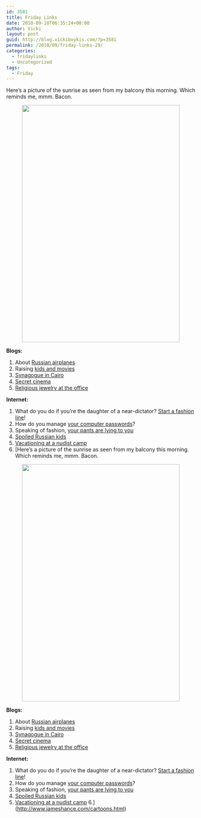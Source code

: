 ```yaml
---
id: 3581
title: Friday Links
date: 2010-09-10T06:35:24+00:00
author: Vicki
layout: post
guid: http://blog.vickiboykis.com/?p=3581
permalink: /2010/09/friday-links-29/
categories:
  - fridaylinks
  - Uncategorized
tags:
  - Friday
---
```

Here&#8217;s a picture of the sunrise as seen from my balcony this morning. Which reminds me, mmm. Bacon.

<p style="text-align: center;">
  <a href="http://blog.vickiboykis.com/wp-content/uploads/2010/09/DSC_0770.jpg"><img class="aligncenter size-full wp-image-3582" title="DSC_0770" src="http://blog.vickiboykis.com/wp-content/uploads/2010/09/DSC_0770.jpg" alt="" width="420" height="632" /></a>
</p>

<p style="text-align: left;">
  <strong>Blogs:</strong>
</p>

  1. About [Russian airplanes](http://gubbiofarabia.tumblr.com/post/1090559732/five-things-airlines-dont-want-you-to-know)
  2. Raising [kids and movies](http://messagewithabottle.tumblr.com/post/1081350661)
  3. [Synagogue in Cairo](http://travellerwithin.blogspot.com/2010/09/bassatine-synagogue-cairo-2-photos-55.html?utm_source=feedburner&utm_medium=feed&utm_campaign=Feed%3A+TravellerWithin+%28The+Traveller+Within%29)
  4. [Secret cinema](http://www.aladyinlondon.com/2010/09/lady-at-secret-cinema.html)
  5. [Religious jewelry at the office](http://corporette.com/2010/09/07/religious-jewelry-and-the-office/)

<p style="text-align: left;">
  <strong>Internet:</strong>
</p>

  1. What do you do if you&#8217;re the daughter of a near-dictator? [Start a fashion line](http://www.dailyfrontrow.com/the-fix/article/just-say-guli)!
  2. How do you manage [your computer passwords](http://www.theatlantic.com/science/archive/2010/09/password-unprotected/62656/)?
  3. Speaking of fashion, [your pants are lying to you](http://chartporn.org/2010/09/07/your-pants-are-lying-to-you/?utm_source=feedburner&utm_medium=feed&utm_campaign=Feed%3A+ChartPorn+%28Chart+Porn%29)
  4. [Spoiled Russian kids](http://englishrussia.com/index.php/2010/09/06/naughty-little-kids/)
  5. [Vacationing at a nudist camp](http://www.slate.com/id/2266049/?from=rss)
  6. [Here&#8217;s a picture of the sunrise as seen from my balcony this morning. Which reminds me, mmm. Bacon.

<p style="text-align: center;">
  <a href="http://blog.vickiboykis.com/wp-content/uploads/2010/09/DSC_0770.jpg"><img class="aligncenter size-full wp-image-3582" title="DSC_0770" src="http://blog.vickiboykis.com/wp-content/uploads/2010/09/DSC_0770.jpg" alt="" width="420" height="632" /></a>
</p>

<p style="text-align: left;">
  <strong>Blogs:</strong>
</p>

  1. About [Russian airplanes](http://gubbiofarabia.tumblr.com/post/1090559732/five-things-airlines-dont-want-you-to-know)
  2. Raising [kids and movies](http://messagewithabottle.tumblr.com/post/1081350661)
  3. [Synagogue in Cairo](http://travellerwithin.blogspot.com/2010/09/bassatine-synagogue-cairo-2-photos-55.html?utm_source=feedburner&utm_medium=feed&utm_campaign=Feed%3A+TravellerWithin+%28The+Traveller+Within%29)
  4. [Secret cinema](http://www.aladyinlondon.com/2010/09/lady-at-secret-cinema.html)
  5. [Religious jewelry at the office](http://corporette.com/2010/09/07/religious-jewelry-and-the-office/)

<p style="text-align: left;">
  <strong>Internet:</strong>
</p>

  1. What do you do if you&#8217;re the daughter of a near-dictator? [Start a fashion line](http://www.dailyfrontrow.com/the-fix/article/just-say-guli)!
  2. How do you manage [your computer passwords](http://www.theatlantic.com/science/archive/2010/09/password-unprotected/62656/)?
  3. Speaking of fashion, [your pants are lying to you](http://chartporn.org/2010/09/07/your-pants-are-lying-to-you/?utm_source=feedburner&utm_medium=feed&utm_campaign=Feed%3A+ChartPorn+%28Chart+Porn%29)
  4. [Spoiled Russian kids](http://englishrussia.com/index.php/2010/09/06/naughty-little-kids/)
  5. [Vacationing at a nudist camp](http://www.slate.com/id/2266049/?from=rss)
  6.](http://www.jameshance.com/cartoons.html)